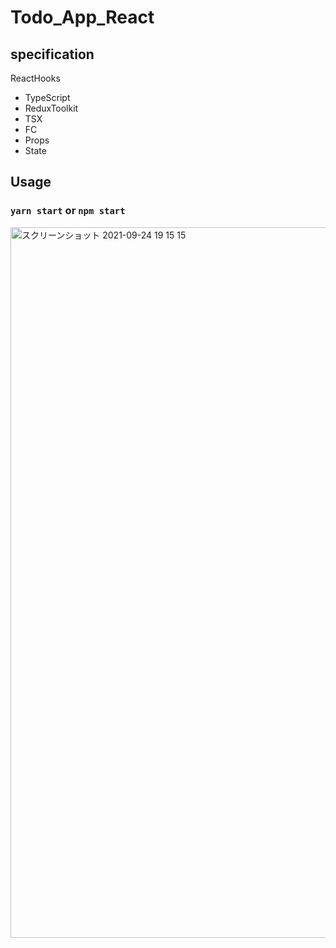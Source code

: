 # Todo_App_React

## specification

ReactHooks

- TypeScript
- ReduxToolkit
- TSX
- FC
- Props
- State

## Usage

### `yarn start` or `npm start`

<img width="1137" alt="スクリーンショット 2021-09-24 19 15 15" src="https://user-images.githubusercontent.com/55864094/134658721-8c278f59-b208-46b0-9639-ec940b8488fb.png">
